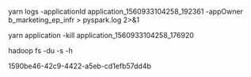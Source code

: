 yarn logs -applicationId application_1560933104258_192361 -appOwner b_marketing_ep_infr > pyspark.log 2>&1

yarn application -kill application_1560933104258_176920

hadoop fs -du -s -h

1590be46-42c9-4422-a5eb-cd1efb57dd4b